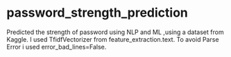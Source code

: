 # password_strength_prediction
Predicted the strength of password using NLP and ML ,using a dataset from Kaggle.
I used TfidfVectorizer from feature_extraction.text.
To avoid Parse Error i used error_bad_lines=False.

